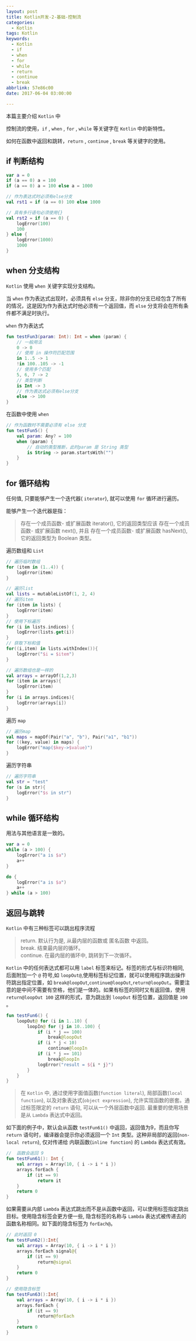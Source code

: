```yaml
---
layout: post
title: Kotlin开发-2-基础-控制流
categories:
  - Kotlin
tags: Kotlin
keywords:
  - Kotlin
  - if
  - when
  - for
  - while
  - return
  - continue
  - break
abbrlink: 57e86c00
date: 2017-06-04 03:00:00

---
```


本篇主要介绍 `Kotlin` 中

控制流的使用，`if` , `when` , `for` , `while` 等关键字在 `Kotlin` 中的新特性。

如何在函数中返回和跳转，`return` , `continue` , `break` 等关键字的使用。

<!--more-->


## if 判断结构

```kotlin
var a = 0
if (a == 0) a = 100
if (a == 0) a = 100 else a = 1000

// 作为表达式时必须有else分支
val rst1 = if (a == 0) 100 else 1000

// 具有多行语句必须使用{}
val rst2 = if (a == 0) {
    logError(100)
    100
} else {
    logError(1000)
    1000
}
```

## when 分支结构

`Kotlin` 使用 `when` 关键字实现分支结构。

当 `when` 作为表达式出现时，必须具有 `else` 分支，除非你的分支已经包含了所有的情况，这是因为作为表达式时他必须有一个返回值，而 `else` 分支将会在所有条件都不满足时执行。

`when` 作为表达式

```kotlin
fun testFun3(param: Int): Int = when (param) {
    // 一般用法
    0 -> 0
    // 使用 in 操作符匹配范围
    in 1..5 -> 1
    !in 100..105 -> -1
    // 使用多个匹配
    5, 6, 7 -> 2
    // 类型判断
    is Int -> 3
    // 作为表达式必须有else分支
    else -> 100
}
```
在函数中使用 `when`

```kotlin
// 作为函数时不需要必须有 else 分支
fun testFun5() {
    val param: Any? = 100
    when (param) {
        // 自动的类型推断，此时param 是 String 类型
        is String -> param.startsWith("")
    }
}
```

## for 循环结构

任何值, 只要能够产生一个迭代器( `iterator`), 就可以使用 `for` 循环进行遍历。

能够产生一个迭代器是指：

> 存在一个成员函数- 或扩展函数 iterator(), 它的返回类型应该 存在一个成员函数- 或扩展函数 next(), 并且 存在一个成员函数- 或扩展函数 hasNext(), 它的返回类型为 Boolean 类型。

遍历数组和 `List` 

```kotlin
// 遍历临时数组
for (item in (1..4)) {
    logError(item)
}

// 遍历list
val lists = mutableListOf(1, 2, 4)
// 遍历item
for (item in lists) {
    logError(item)
}
// 使用下标遍历
for (i in lists.indices) {
    logError(lists.get(i))
}
// 获取下标和值
for((i,item) in lists.withIndex()){
    logError("$i = $item")
}

// 遍历数组也是一样的
val arrays = arrayOf(1,2,3)
for (item in arrays){
    logError(item)
}
for (i in arrays.indices){
    logError(arrays[i])
}
```

遍历 `map`

```kotlin
// 遍历map
val maps = mapOf(Pair("a", "b"), Pair("a1", "b1"))
for ((key, value) in maps) {
    logError("map($key->$value)")
}
```
遍历字符串

```kotlin
// 遍历字符串
val str = "test"
for (s in str){
    logError("$s in str")
}
```

## while 循环结构

用法与其他语言是一致的。

```kotlin
var a = 0
while (a > 100) {
    logError("a is $a")
    a++
}

do {
    logError("a is $a")
    a++
} while (a > 100)
```


## 返回与跳转

`Kotlin` 中有三种标签可以跳出程序流程
> return. 默认行为是, 从最内层的函数或 匿名函数 中返回。   
> break. 结束最内层的循环。   
> continue. 在最内层的循环中, 跳转到下一次循环。   

`Kotlin` 中的任何表达式都可以用 `label` 标签来标记。标签的形式与标识符相同, 后面附加一个 `@` 符号,如 `loopOut@`,使用标签标记位置，就可以使用程序跳出操作符跳出指定位置，如 `break@loopOut`,`continue@loopOut`,`return@loopOut`。需要注意的是中间不需要有空格，他们是一体的。如果有标签的同时又有返回值，使用 `return@loopOut 100` 这样的形式，意为跳出到 `loopOut` 标签位置，返回值是 `100` 。

```kotlin
fun testFun6() {
    loopOut@ for (i in 1..10) {
        loopIn@ for (j in 10..100) {
            if (i * j == 100)
                break@loopOut
            if (i * j < 10)
                continue@loopIn
            if (i * j == 101)
                break@loopIn
            logError("result = ${i * j}")
        }
    }
}
```
> 在 `Kotlin` 中, 通过使用字面值函数(`function literal`), 局部函数(`local function`), 以及对象表达式(`object expression`), 允许实现函数的嵌套。通过标签限定的 `return` 语句, 可以从一个外层函数中返回. 最重要的使用场景是从 `Lambda` 表达式中返回。

如下面的例子中，默认会从函数 `testFun61()` 中返回，返回值为9，而且你写 `return` 语句时，编译器会提示你必须返回一个 `Int` 类型。这种非局部的返回(`non-local return`), 仅对传递给 内联函数(`inline function`) 的 `Lambda` 表达式有效。

```kotlin
//  函数会返回 9
fun testFun61(): Int {
    val arrays = Array(10, { i -> i * i })
    arrays.forEach {
        if (it == 9)
            return it
    }
    return 0
}
```
如果需要从内部 `Lambda` 表达式跳出而不是从函数中返回，可以使用标签指定跳出目标。使用隐含标签会更方便一些, 隐含标签的名称与 `Lambda` 表达式被传递去的函数名称相同。如下面的隐含标签为 `forEach@`。

```kotlin
// 此时返回 0
fun testFun62():Int{
    val arrays = Array(10, { i -> i * i })
    arrays.forEach signal@{
        if (it == 9)
            return@signal
    }
    return 0
}

// 使用隐含标签
fun testFun63():Int{
    val arrays = Array(10, { i -> i * i })
    arrays.forEach {
        if (it == 9)
            return@forEach
    }
    return 0
}
```
